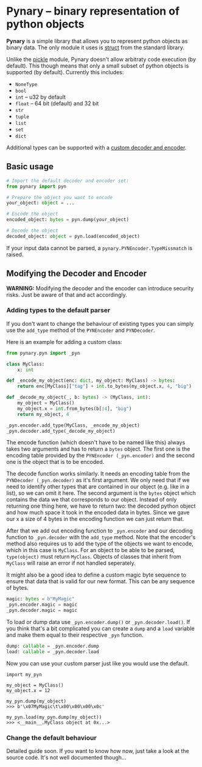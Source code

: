 # Pynary – binary representation of python objects

**Pynary** is a simple library that allows you to represent python objects as binary data. The only module it uses is [struct](https://docs.python.org/3/library/struct.html) from the standard library.

Unlike the [pickle](https://docs.python.org/3/library/pickle.html) module, Pynary doesn't allow arbitraty code execution (by default). This though means that only
a small subset of python objects is supported (by default). Currently this
includes:
- `NoneType`
- `bool`
- `int` – u32 by default
- `float` – 64 bit (default) and 32 bit 
- `str`
- `tuple`
- `list`
- `set`
- `dict`

Additional types can be supported with a [custom decoder and encoder](#modifying-the-decoder-and-encoder).

## Basic usage

```python
# Import the default decoder and encoder set:
from pynary import pyn

# Prepare the object you want to encode
your_object: object = ...

# Encode the object
encoded_object: bytes = pyn.dump(your_object)

# Decode the object
decoded_object: object = pyn.load(encoded_object)
```

If your input data cannot be parsed, a `pynary.PYNEncoder.TypeMissmatch` is
raised.

## Modifying the Decoder and Encoder

**WARNING:** Modifying the decoder and the encoder can introduce security risks.
Just be aware of that and act accordingly.

### Adding types to the default parser

If you don't want to change the behaviour of existing types you can simply
use the `add_type` method of the `PYNEncoder` and `PYNDecoder`.

Here is an example for adding a custom class:

```python
from pynary.pyn import _pyn

class MyClass:
    x: int

def _encode_my_object(enc: dict, my_object: MyClass) -> bytes:
    return enc[MyClass]["tag"] + int.to_bytes(my_object.x, 4, "big")

def _decode_my_object(_, b: bytes) -> (MyClass, int):
    my_object = MyClass()
    my_object.x = int.from_bytes(b[:4], "big")
    return my_object, 4

_pyn.encoder.add_type(MyClass, _encode_my_object)
_pyn.decoder.add_type(_decode_my_object)
```

The encode function (which doesn't have to be named like this) always takes two
arguments and has to return a `bytes` object. The first one is the encoding
table provided by the `PYNEncoder (_pyn.encoder)` and the second one is the object
that is to be encoded. 


The decode function works similarly. It needs an encoding table from the `PYNDecoder (_pyn.decoder)` as it's first argument. We only need that if we need 
to identify other types that are contained in our object (e.g. like in a list), so
we can omit it here. The second argument is the `bytes` object which contains the
data we that corresponds to our object. Instead of only returning one thing here,
we have to return two: the decoded python object and how much space it took in the
encoded data in bytes. Since we gave our x a size of 4 bytes in the encoding function we can just return that.

After that we add out encoding function to `_pyn.encoder` and our decoding function to `_pyn.decoder` with the `add_type` method. Note that the encoder's
method also requires us to add the type of the objects we want to encode, which in
this case is `MyClass`. For an object to be able to be parsed, `type(object)` must
return `MyClass`. Objects of classes that inherit from `MyClass` will raise an
error if not handled seperately.

It might also be a good idea to define a custom magic byte sequence to ensure
that data that is valid for our new format. This can be any sequence of bytes.
```python
magic: bytes = b"MyMagic"
_pyn.encoder.magic = magic
_pyn.decoder.magic = magic
```

To load or dump data use `_pyn.encoder.dump()` or `_pyn.decoder.load()`. If you
think that's a bit complicated you can create a `dump` and a `load` variable and
make them equal to their respective `_pyn` function.

```python
dump: callable = _pyn.encoder.dump
load: callable = _pyn.decoder.load
```

Now you can use your custom parser just like you would use the default.

```
import my_pyn

my_object = MyClass()
my_object.x = 12

my_pyn.dump(my_object)
>>> b'\x07MyMagic\t\x00\x00\x00\x0c'

my_pyn.load(my_pyn.dump(my_object))
>>> <__main__.MyClass object at 0x...>
```

### Change the default behaviour
Detailed guide soon. If you want to know how now, just take a look at the source code. It's not well documented though...
